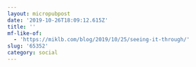 ```yaml
---
layout: micropubpost
date: '2019-10-26T18:09:12.615Z'
title: ''
mf-like-of:
  - 'https://miklb.com/blog/2019/10/25/seeing-it-through/'
slug: '65352'
category: social
---
```

